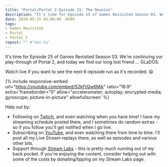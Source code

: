 ```yaml
---
title: "Portal/Portal 2 Episode 25: The Reunion"
description: "It's time for Episode 25 of Games Revisited Season 03. We're continuing our play-through of Portal 2, and today we find our long lost friend &hellip; GLaDOS."
date: 2020-05-15 04:00:00 -0500
tags:
- Games Revisited
- Portal
- Portal 2
repost: "" #"dev.to"
---
```


It's time for Episode 25 of Games Revisited Season 03. We're continuing our play-through of Portal 2, and today we find our long lost friend &hellip; GLaDOS.

Watch live if you want to see the next 6-episode run as it's recorded. :smiley:
<!--more-->

{% include responsive-embed url="https://youtube.com/embed/52kFtQw6Mik" ratio="16:9" extra='frameborder="0" allow="accelerometer; autoplay; encrypted-media; gyroscope; picture-in-picture" allowfullscreen' %}

Help out by:
 * Following on [Twtich](https://twitch.tv/AnonJr_Live), and even watching when you have time! I have my streaming schedule posted there, and I sometimes do random extras - so if you follow you'll get notified when I go live.
 * Subscribing on [YouTube](http://www.youtube.com/channel/UCXafqhKHbkSUIrq0LAuu0tw), and even watching there from time to time. I'll post all my Live Stream replays there, as well as episodes and various other bits.
 * Support through [Stream Labs](https://streamlabs.com/anonjr_live) - this is pretty much running out of my back pocket. If you're enjoying the content, consider helping out with some of the costs by donating/tipping on my Stream Labs page.